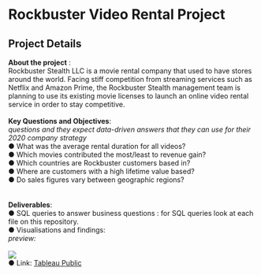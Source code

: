 # Rockbuster Video Rental Project 
## Project Details 
**About the project** : </br> 
Rockbuster Stealth LLC is a movie rental company that used to have stores around the world. Facing stiff competition from streaming services such as Netflix and Amazon Prime, the Rockbuster Stealth management team is planning to use its existing movie licenses to launch an online video rental service in order to stay competitive.
</br> </br> 
**Key Questions and Objectives**: </br> 
*questions and they expect data-driven answers that they can use for their 2020 company strategy* </br>
● What was the average rental duration for all videos? </br>
●  Which movies contributed the most/least to revenue gain?</br>
● Which countries are Rockbuster customers based in?</br>
● Where are customers with a high lifetime value based?</br>
● Do sales figures vary between geographic regions?</br>
</br> </br> 
 **Deliverables**: </br>
 ● SQL queries to answer business questions : for SQL queries look at each file on this repository.</br>
 ● Visualisations and findings:</br> 
 *preview:*<br><br> <a href='#'><img alt=' ' src='https:&#47;&#47;public.tableau.com&#47;static&#47;images&#47;3_&#47;3_10-Top10CountrieswithhighestRevenue&#47;maprevenue&#47;1_rss.png' style='border: none' /></a></br> 
 ● Link: <a href="https://public.tableau.com/views/3_10-Top10CountrieswithhighestRevenue/maprevenue?:language=en-US&:sid=&:display_count=n&:origin=viz_share_link">  Tableau Public </a>  
